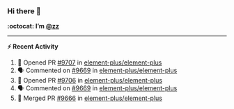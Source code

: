 ### Hi there 👋

**:octocat: I’m [@zz](https://github.com/holazz)**

---

**:zap: Recent Activity**

<!--START_SECTION:activity-->
1. 💪 Opened PR [#9707](https://github.com/element-plus/element-plus/pull/9707) in [element-plus/element-plus](https://github.com/element-plus/element-plus)
2. 🗣 Commented on [#9669](https://github.com/element-plus/element-plus/issues/9669) in [element-plus/element-plus](https://github.com/element-plus/element-plus)
3. 💪 Opened PR [#9706](https://github.com/element-plus/element-plus/pull/9706) in [element-plus/element-plus](https://github.com/element-plus/element-plus)
4. 🗣 Commented on [#9669](https://github.com/element-plus/element-plus/issues/9669) in [element-plus/element-plus](https://github.com/element-plus/element-plus)
5. 🎉 Merged PR [#9666](https://github.com/element-plus/element-plus/pull/9666) in [element-plus/element-plus](https://github.com/element-plus/element-plus)
<!--END_SECTION:activity-->
